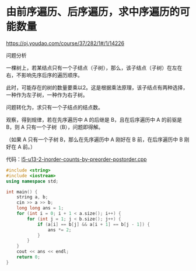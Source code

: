 # 由前序遍历、后序遍历，求中序遍历的可能数量

https://oj.youdao.com/course/37/282/1#/1/14226

问题分析

一棵树上，若某结点只有一个子结点（子树），那么，该子结点（子树）在左在右，不影响先序后序的遍历顺序。

此时，可能存在的树的数量要乘以2。这是根据乘法原理，该子结点有两种选择，一种作为左子树，一种作为右子树。

问题转化为，求只有一个子结点的结点数。

观察，得到规律，若在先序遍历中 A 的后继是 B，且在后序遍历中 A 的前驱是 B，则 A 只有一个子树（B），问题即得解。

（如果 A 只有一个子树 B，那么在先序遍历中 A 刚好在 B 前，在后序遍历中 B 刚好在 A 前。）

代码：[l5-u13-2-inorder-counts-by-preorder-postorder.cpp](code/l5-u13-2-inorder-counts-by-preorder-postorder.cpp)

```cpp
#include <string>
#include <iostream>
using namespace std;

int main() {
    string a, b;
    cin >> a >> b;
    long long ans = 1;
    for (int i = 0; i + 1 < a.size(); i++) {
        for (int j = 1; j < b.size(); j++) {
            if (a[i] == b[j] && a[i + 1] == b[j - 1]) {
                ans *= 2;
            }
        }
    }
    cout << ans << endl;
    return 0;
}
```
